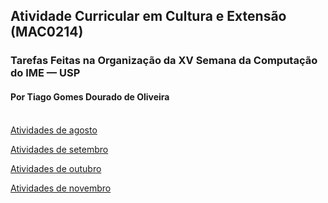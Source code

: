 ## Atividade Curricular em Cultura e Extensão (MAC0214)

### Tarefas Feitas na Organização da XV Semana da Computação do IME — USP

#### Por Tiago Gomes Dourado de Oliveira

\
[Atividades de agosto](por-mes/agosto.md)

[Atividades de setembro](por-mes/setembro.md)

[Atividades de outubro](por-mes/outubro.md)

[Atividades de novembro](por-mes/novembro.md)
